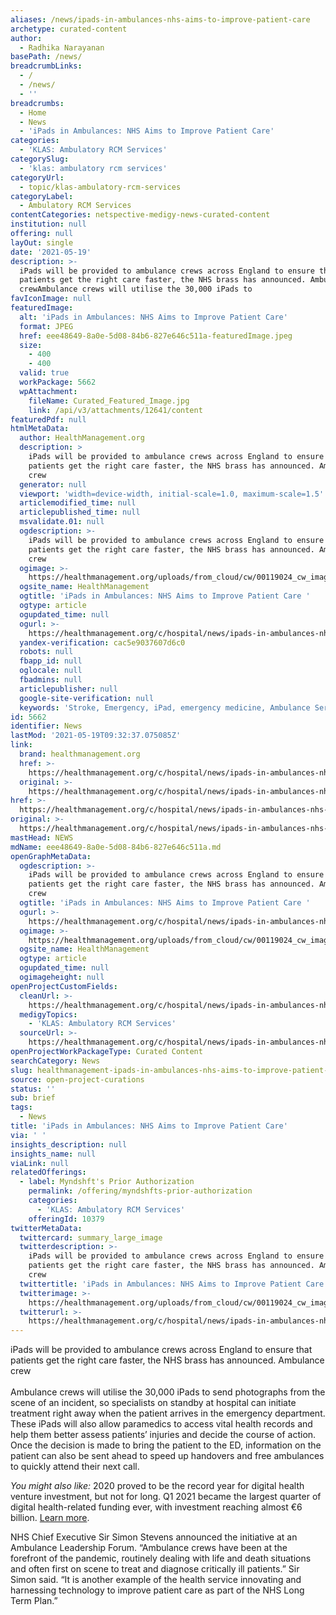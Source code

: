 ```yaml
---
aliases: /news/ipads-in-ambulances-nhs-aims-to-improve-patient-care
archetype: curated-content
author:
  - Radhika Narayanan
basePath: /news/
breadcrumbLinks:
  - /
  - /news/
  - ''
breadcrumbs:
  - Home
  - News
  - 'iPads in Ambulances: NHS Aims to Improve Patient Care'
categories:
  - 'KLAS: Ambulatory RCM Services'
categorySlug:
  - 'klas: ambulatory rcm services'
categoryUrl:
  - topic/klas-ambulatory-rcm-services
categoryLabel:
  - Ambulatory RCM Services
contentCategories: netspective-medigy-news-curated-content
institution: null
offering: null
layOut: single
date: '2021-05-19'
description: >-
  iPads will be provided to ambulance crews across England to ensure that
  patients get the right care faster, the NHS brass has announced. Ambulance
  crewAmbulance crews will utilise the 30,000 iPads to 
favIconImage: null
featuredImage:
  alt: 'iPads in Ambulances: NHS Aims to Improve Patient Care'
  format: JPEG
  href: eee48649-8a0e-5d08-84b6-827e646c511a-featuredImage.jpeg
  size:
    - 400
    - 400
  valid: true
  workPackage: 5662
  wpAttachment:
    fileName: Curated_Featured_Image.jpg
    link: /api/v3/attachments/12641/content
featuredPdf: null
htmlMetaData:
  author: HealthManagement.org
  description: >
    iPads will be provided to ambulance crews across England to ensure that
    patients get the right care faster, the NHS brass has announced. Ambulance
    crew
  generator: null
  viewport: 'width=device-width, initial-scale=1.0, maximum-scale=1.5'
  articlemodified_time: null
  articlepublished_time: null
  msvalidate.01: null
  ogdescription: >-
    iPads will be provided to ambulance crews across England to ensure that
    patients get the right care faster, the NHS brass has announced. Ambulance
    crew
  ogimage: >-
    https://healthmanagement.org/uploads/from_cloud/cw/00119024_cw_image_wi_5404fc5cfac3c82e2e88e049189e8b41.jpg
  ogsite_name: HealthManagement
  ogtitle: 'iPads in Ambulances: NHS Aims to Improve Patient Care '
  ogtype: article
  ogupdated_time: null
  ogurl: >-
    https://healthmanagement.org/c/hospital/news/ipads-in-ambulances-nhs-aims-to-improve-patient-care
  yandex-verification: cac5e9037607d6c0
  robots: null
  fbapp_id: null
  oglocale: null
  fbadmins: null
  articlepublisher: null
  google-site-verification: null
  keywords: 'Stroke, Emergency, iPad, emergency medicine, Ambulance Service, digital'
id: 5662
identifier: News
lastMod: '2021-05-19T09:32:37.075085Z'
link:
  brand: healthmanagement.org
  href: >-
    https://healthmanagement.org/c/hospital/news/ipads-in-ambulances-nhs-aims-to-improve-patient-care
  original: >-
    https://healthmanagement.org/c/hospital/news/ipads-in-ambulances-nhs-aims-to-improve-patient-care
href: >-
  https://healthmanagement.org/c/hospital/news/ipads-in-ambulances-nhs-aims-to-improve-patient-care
original: >-
  https://healthmanagement.org/c/hospital/news/ipads-in-ambulances-nhs-aims-to-improve-patient-care
mastHead: NEWS
mdName: eee48649-8a0e-5d08-84b6-827e646c511a.md
openGraphMetaData:
  ogdescription: >-
    iPads will be provided to ambulance crews across England to ensure that
    patients get the right care faster, the NHS brass has announced. Ambulance
    crew
  ogtitle: 'iPads in Ambulances: NHS Aims to Improve Patient Care '
  ogurl: >-
    https://healthmanagement.org/c/hospital/news/ipads-in-ambulances-nhs-aims-to-improve-patient-care
  ogimage: >-
    https://healthmanagement.org/uploads/from_cloud/cw/00119024_cw_image_wi_5404fc5cfac3c82e2e88e049189e8b41.jpg
  ogsite_name: HealthManagement
  ogtype: article
  ogupdated_time: null
  ogimageheight: null
openProjectCustomFields:
  cleanUrl: >-
    https://healthmanagement.org/c/hospital/news/ipads-in-ambulances-nhs-aims-to-improve-patient-care
  medigyTopics:
    - 'KLAS: Ambulatory RCM Services'
  sourceUrl: >-
    https://healthmanagement.org/c/hospital/news/ipads-in-ambulances-nhs-aims-to-improve-patient-care
openProjectWorkPackageType: Curated Content
searchCategory: News
slug: healthmanagement-ipads-in-ambulances-nhs-aims-to-improve-patient-care
source: open-project-curations
status: ''
sub: brief
tags:
  - News
title: 'iPads in Ambulances: NHS Aims to Improve Patient Care'
via: ' '
insights_description: null
insights_name: null
viaLink: null
relatedOfferings:
  - label: Myndshft's Prior Authorization
    permalink: /offering/myndshfts-prior-authorization
    categories:
      - 'KLAS: Ambulatory RCM Services'
    offeringId: 10379
twitterMetaData:
  twittercard: summary_large_image
  twitterdescription: >-
    iPads will be provided to ambulance crews across England to ensure that
    patients get the right care faster, the NHS brass has announced. Ambulance
    crew
  twittertitle: 'iPads in Ambulances: NHS Aims to Improve Patient Care '
  twitterimage: >-
    https://healthmanagement.org/uploads/from_cloud/cw/00119024_cw_image_wi_5404fc5cfac3c82e2e88e049189e8b41.jpg
  twitterurl: >-
    https://healthmanagement.org/c/hospital/news/ipads-in-ambulances-nhs-aims-to-improve-patient-care
---
```

<p>iPads will be provided to ambulance crews across England to ensure that patients get the right care faster, the NHS brass has announced. Ambulance crew<br><br>Ambulance crews will utilise the 30,000 iPads to send photographs from the scene of an incident, so specialists on standby at hospital can initiate treatment right away when the patient arrives in the emergency department. These iPads will also allow paramedics to access vital health records and help them better assess patients’ injuries and decide the course of action. Once the decision is made to bring the patient to the ED, information on the patient can also be sent ahead to speed up handovers and free ambulances to quickly attend their next call.</p><p><i>You might also like:&nbsp;</i>2020 proved to be the record year for digital health venture investment, but not for long. Q1 2021 became the largest quarter of digital health-related funding ever, with investment reaching almost €6 billion. <a href="https://healthmanagement.org/c/it/news/unprecedented-growth-in-digital-health-investment">Learn more</a>.</p><p>NHS Chief Executive Sir Simon Stevens announced the initiative at an Ambulance Leadership Forum. “Ambulance crews have been at the forefront of the pandemic, routinely dealing with life and death situations and often first on scene to treat and diagnose critically ill patients.” Sir Simon said. “It is another example of the health service innovating and harnessing technology to improve patient care as part of the NHS Long Term Plan.”<br>&nbsp;</p>